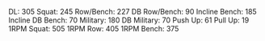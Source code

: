 DL: 305
 Squat: 245
 Row/Bench: 227
 DB Row/Bench: 90
 Incline Bench: 185
 Incline DB Bench: 70
 Military: 180
 DB Military: 70
 Push Up: 61
 Pull Up: 19
 1RPM Squat: 505
 1RPM Row: 405
 1RPM Bench: 375
